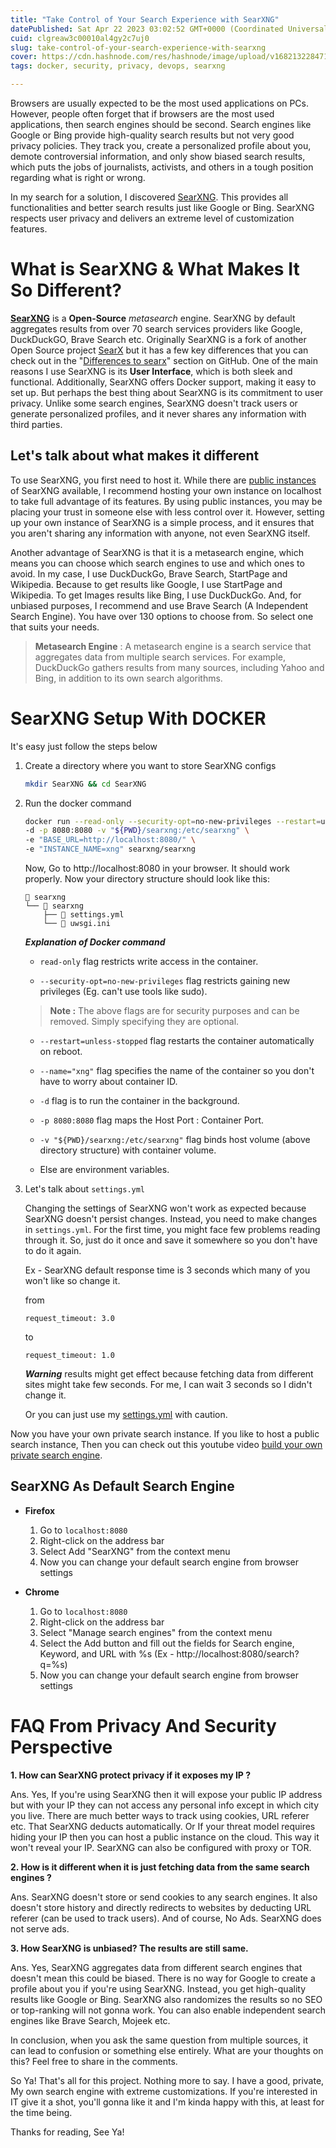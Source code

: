 ```yaml
---
title: "Take Control of Your Search Experience with SearXNG"
datePublished: Sat Apr 22 2023 03:02:52 GMT+0000 (Coordinated Universal Time)
cuid: clgreaw3c00010al4gy2c7uj0
slug: take-control-of-your-search-experience-with-searxng
cover: https://cdn.hashnode.com/res/hashnode/image/upload/v1682132284718/ede6f99c-49ac-4b02-84a2-59b85c2341cf.png
tags: docker, security, privacy, devops, searxng

---
```


Browsers are usually expected to be the most used applications on PCs. However, people often forget that if browsers are the most used applications, then search engines should be second. Search engines like Google or Bing provide high-quality search results but not very good privacy policies. They track you, create a personalized profile about you, demote controversial information, and only show biased search results, which puts the jobs of journalists, activists, and others in a tough position regarding what is right or wrong.

In my search for a solution, I discovered [SearXNG](https://docs.searxng.org/). This provides all functionalities and better search results just like Google or Bing. SearXNG respects user privacy and delivers an extreme level of customization features.

# What is SearXNG & What Makes It So Different?
**[SearXNG](https://docs.searxng.org/)** is a **Open-Source** *metasearch* engine. SearXNG by default aggregates results from over 70 search services providers like Google, DuckDuckGO, Brave Search etc. Originally SearXNG is a fork of another Open Source project [SearX](https://searx.github.io/searx/) but it has a few key differences that you can check out in the "[Differences to searx](https://searx.github.io/searx/)" section on GitHub. One of the main reasons I use SearXNG is its **User Interface**, which is both sleek and functional. Additionally, SearXNG offers Docker support, making it easy to set up. But perhaps the best thing about SearXNG is its commitment to user privacy. Unlike some search engines, SearXNG doesn't track users or generate personalized profiles, and it never shares any information with third parties.

## Let's talk about what makes it different
To use SearXNG, you first need to host it. While there are [public instances](https://searx.space/) of SearXNG available, I recommend hosting your own instance on localhost to take full advantage of its features. By using public instances, you may be placing your trust in someone else with less control over it. However, setting up your own instance of SearXNG is a simple process, and it ensures that you aren't sharing any information with anyone, not even SearXNG itself.

Another advantage of SearXNG is that it is a metasearch engine, which means you can choose which search engines to use and which ones to avoid. In my case, I use DuckDuckGo, Brave Search, StartPage and Wikipedia. Because to get results like Google, I use StartPage and Wikipedia. To get Images results like Bing, I use DuckDuckGo. And, for unbiased purposes, I recommend and use Brave Search (A Independent Search Engine). You have over 130 options to choose from. So select one that suits your needs.

> **Metasearch Engine** : A metasearch engine is a search service that aggregates data from multiple search services. For example, DuckDuckGo gathers results from many sources, including Yahoo and Bing, in addition to its own search algorithms.

# SearXNG Setup With DOCKER
It's easy just follow the steps below

1. Create a directory where you want to store SearXNG configs

    ```bash
    mkdir SearXNG && cd SearXNG
    ```

2. Run the docker command

    ```bash
    docker run --read-only --security-opt=no-new-privileges --restart=unless-stopped --name="xng" \
    -d -p 8080:8080 -v "${PWD}/searxng:/etc/searxng" \
    -e "BASE_URL=http://localhost:8080/" \
    -e "INSTANCE_NAME=xng" searxng/searxng
    ```

    Now, Go to http://localhost:8080 in your browser. It should work properly. Now your directory structure should look like this:

    ```
     searxng
    └──  searxng
        ├──  settings.yml
        └──  uwsgi.ini
    ```

    ***Explanation of Docker command***

    - `read-only` flag restricts write access in the container.
    
    - `--security-opt=no-new-privileges` flag restricts gaining new privileges (Eg. can't use tools like sudo).

    > **Note :**  The above flags are for security purposes and can be removed. Simply specifying they are optional.

    - `--restart=unless-stopped` flag restarts the container automatically on reboot.

    - `--name="xng"` flag specifies the name of the container so you don't have to worry about container ID.

    - `-d` flag is to run the container in the background.

    - `-p 8080:8080` flag maps the Host Port : Container Port.

    - `-v "${PWD}/searxng:/etc/searxng"` flag binds host volume (above directory structure) with container volume.

    - Else are environment variables.

3. Let's talk about `settings.yml`

   Changing the settings of SearXNG won't work as expected because SearXNG doesn't persist changes. Instead, you need to make changes in `settings.yml`. For the first time, you might face few problems reading through it. So, just do it once and save it somewhere so you don't have to do it again.

    Ex - SearXNG default response time is 3 seconds which many of you won't like so change it.

	from

    ```
    request_timeout: 3.0
    ```

    to 

    ```
    request_timeout: 1.0
    ```

    ***Warning*** results might get effect because fetching data from different sites might take few seconds. For me, I can wait 3 seconds so I didn't change it.

    Or you can just use my [settings.yml](https://raw.githubusercontent.com/FlareXes/dotfiles/main/searxng/searxng/settings.yml) with caution.

Now you have your own private search instance. If you like to host a public search instance, Then you can check out this youtube video [build your own private search engine](https://www.youtube.com/watch?v=ifT6npY39Dw).

## SearXNG As Default Search Engine

- **Firefox**
    1. Go to `localhost:8080`
    2. Right-click on the address bar
    3. Select Add "SearXNG" from the context menu
    4. Now you can change your default search engine from browser settings

- **Chrome**
    1. Go to `localhost:8080`
    2. Right-click on the address bar
    3. Select "Manage search engines" from the context menu
    4. Select the Add button and fill out the fields for Search engine, Keyword, and URL with %s (Ex - http://localhost:8080/search?q=%s)
    5. Now you can change your default search engine from browser settings

# FAQ From Privacy And Security Perspective
**1. How can SearXNG protect privacy if it exposes my IP ?**

Ans. Yes, If you're using SearXNG then it will expose your public IP address but with your IP they can not access any personal info except in which city you live. There are much better ways to track using cookies, URL referer etc. That SearXNG deducts automatically. Or If your threat model requires hiding your IP then you can host a public instance on the cloud. This way it won't reveal your IP. SearXNG can also be configured with proxy or TOR.

**2. How is it different when it is just fetching data from the same search engines ?**

Ans. SearXNG doesn't store or send cookies to any search engines. It also doesn't store history and directly redirects to websites by deducting URL referer (can be used to track users). And of course, No Ads. SearXNG does not serve ads.

**3. How SearXNG is unbiased? The results are still same.**

Ans. Yes, SearXNG aggregates data from different search engines that doesn't mean this could be biased. There is no way for Google to create a profile about you if you're using SearXNG. Instead, you get high-quality results like Google or Bing. SearXNG also randomizes the results so no SEO or top-ranking will not gonna work. You can also enable independent search engines like Brave Search, Mojeek etc.

In conclusion, when you ask the same question from multiple sources, it can lead to confusion or something else entirely. What are your thoughts on this? Feel free to share in the comments.

So Ya! That's all for this project. Nothing more to say. I have a good, private, My own search engine with extreme customizations. If you're interested in IT give it a shot, you'll gonna like it and I'm kinda happy with this, at least for the time being.

Thanks for reading, See Ya!
